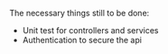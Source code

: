 The necessary things still to be done:

- Unit test for controllers and services
- Authentication to secure the api


